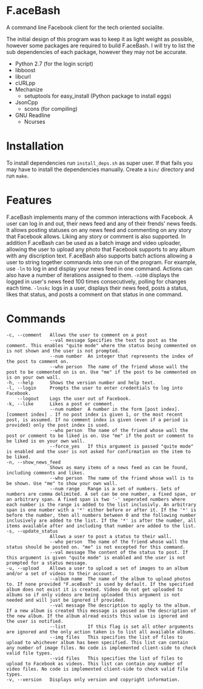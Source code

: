 F.aceBash
=========

A command line Facebook client for the tech oriented socialite.

The initial design of this program was to keep it as light weight as possible, however some packages are required to build F.aceBash. I will try to list the sub dependencies of each package, however they may not be accurate.

* Python 2.7 (for the login script)
* libboost
* libcurl
* cURLpp
* Mechanize
  * setuptools for easy_install (Python package to install eggs)
* JsonCpp
  * scons (for compiling)
* GNU Readline
  * Ncurses

Installation
============

To install dependencies run `install_deps.sh` as super user. If that fails you may have to install the dependencies manually.
Create a `bin/` directory and run `make`.

Features
========

F.aceBash implements many of the common interactions with Facebook. A user can log in and out, their news feed and any of their frends' news feeds. It allows posting statuses on any news feed and commenting on any story that Facebook allows. Liking any story or comment is also supported. In addition F.aceBash can be used as a batch image and video uploader, allowing the user to upload any photo that Facebook supports to any album with any discription text. F.aceBash also supports batch actions allowing a user to string together commands into one run of the program. For example, use `-ln` to log in and display your news feed in one command. Actions can also have a number of iterations assigned to them. `-n100` displays the logged in user's news feed 100 times consecutively, polling for changes each time. `-lnskc` logs in a user, displays their news feed, posts a status, likes that status, and posts a comment on that status in one command.

Commands
========

    -c, --comment   Allows the user to comment on a post
                    --val message Specifies the text to post as the comment. This enables "quite mode" where the status being commented on is not shown and the user is not prompted.
                    --num number  An integer that represents the index of the post to comment on.
                    --who person  The name of the friend whose wall the post to be commented on is on. Use "me" if the post to be commented on is on your own wall.
    -h, --help      Shows the version number and help text.
    -l, --login     Prompts the user to enter credentials to log into Facebook.
        --logout    Logs the user out of Facebook.
    -k, --like      Likes a post or comment.
                    --num number  A number in the form [post index].[comment index] . If no post index is given 1, or the most recent post, is assumed. If no comment index is given (even if a period is provided) only the post index is used.
                    --who person  The name of the friend whose wall the post or comment to be liked is on. Use "me" if the post or comment to be liked is on your own wall.
                    --force_yes   If this argument is passed "quite mode" is enabled and the user is not asked for confirmation on the item to be liked.
    -n, --show_news_feed
                    Shows as many items of a news feed as can be found, including comments and likes.
                    --who person  The name of the friend whose wall is to be shown. Use "me" to show your own wall.
                    --num range   Range is a set of numbers. Sets of numbers are comma delimited. A set can be one number, a fixed span, or an arbitrary span. A fixed span is two '-' seperated numbers where each number is the range is added to the list inclusivly. An arbitrary span is one number with a '*' either before or after it. If the '*' is before the number, then all numbers between 0 and the following number inclusively are added to the list. If the '*' is after the number, all items available after and including that number are added to the list.
    -s, --update_status
                    Allows a user to post a status to their wall.
                    --who person  The name of the friend whose wall the status should be posted on. "me" is not excepted for this command.
                    --val message The content of the status to post. If this argument is given "quite mode" is enabled and the user is not prompted for a status message.
    -u, --upload    Allows a user to upload a set of images to an album and/or a set of videos to their account.
                    --album name  The name of the album to upload photos to. If none provided "F.aceBash" is used by default. If the specified album does not exist it is created. Videos do not get uploaded to albums so if only videos are being uploaded this argument is not needed and will just be ignored if provided.
                    --val message The description to apply to the album. If a new album is created this message is passed as the description of the new album. If the album alread exists this value is ignored and the user is notified.
                    --list        If this flag is set all other arguments are ignored and the only action taken is to list all available albums.
                    --img files   This specifies the list of files to upload to whichever album has been specified. This list can contain any number of image files. No code is implemented client-side to check valid file types.
                    --vid files   This specifies the list of files to upload to Facebook as videos. This list can contain any number of video files. No code is implemented client-side to check valid file types.
    -v, --version   Displays only version and copyright information.